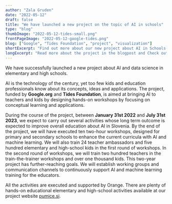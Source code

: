 ```yaml
---
author: "Zala Gruden"
date: "2022-05-12"
draft: false
title: "We have launched a new project on the topic of AI in schools"
type: "blog"
thumbImage: "2022-05-12-tides-small.png"
frontPageImage: "2022-05-12-google-tides.png"
blog: ["Google", "Tides Foundation", "project", "visualization"]
shortExcerpt: "Find out more about our new project about AI in Schools."
longExcerpt: "Read more about the project in the blogpost and Check out the site to find out more about the prepaired activities."
---
```


<WindowScreenshot src="2022-05-12-google-tides.png" /> 

We have successfully launched a new project about AI and data science in elementary and high schools. 


AI is the technology of the century, yet too few kids and education professionals know about its concepts, ideas and applications. 
The project, funded by **Google.org** and **Tides Foundation**, is aimed at bringing AI to teachers and kids by designing hands-on workshops by focusing on conceptual learning and applications. 

During the course of the project, between **January 31st 2022** and **July 31st 2023**, we expect to carry out several activities whose long term outcome is expected to improve overall education about AI in Slovenia. By the end of the project, we will have executed ten two-hour workshops, designed for primary and secondary schools to enhance the current curricula with AI and machine learning. We will also train 24 teacher ambassadors and five hundred elementary and high-school kids in the first round of workshops. In the second round of workshops, we will train two hundred teachers in the train-the-trainer workshops and over one thousand kids. 
This two-year project has further-reaching goals. We will establish working groups and communication channels to continuously support AI and machine learning training for the educators. 

<WindowScreenshot src="2022-05-12-google-tides-activities.png" /> 

All the activities are executed and supported by Orange. There are plenty of hands-on educational elementary and high-school activities available at our project website [pumice.si](http://pumice.si/). 



